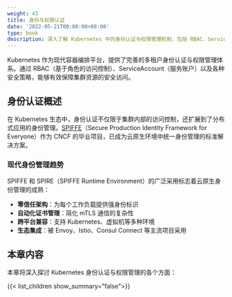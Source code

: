 ```yaml
---
weight: 43
title: 身份与权限认证
date: '2022-05-21T00:00:00+08:00'
type: book
description: 深入了解 Kubernetes 中的身份认证与权限管理机制，包括 RBAC、ServiceAccount 等核心概念，以及 SPIFFE/SPIRE 等现代身份管理解决方案在云原生环境中的应用。
---
```


Kubernetes 作为现代容器编排平台，提供了完善的多租户身份认证与权限管理体系。通过 RBAC（基于角色的访问控制）、ServiceAccount（服务账户）以及各种安全策略，能够有效保障集群资源的安全访问。

## 身份认证概述

在 Kubernetes 生态中，身份认证不仅限于集群内部的访问控制，还扩展到了分布式应用的身份管理。[SPIFFE](https://spiffe.io/)（Secure Production Identity Framework for Everyone）作为 CNCF 的毕业项目，已成为云原生环境中统一身份管理的标准解决方案。

### 现代身份管理趋势

SPIFFE 和 SPIRE（SPIFFE Runtime Environment）的广泛采用标志着云原生身份管理的成熟：

- **零信任架构**：为每个工作负载提供强身份标识
- **自动化证书管理**：简化 mTLS 通信的复杂性  
- **跨平台兼容**：支持 Kubernetes、虚拟机等多种环境
- **生态集成**：被 Envoy、Istio、Consul Connect 等主流项目采用

## 本章内容

本章将深入探讨 Kubernetes 身份认证与权限管理的各个方面：

{{< list_children show_summary="false">}}
